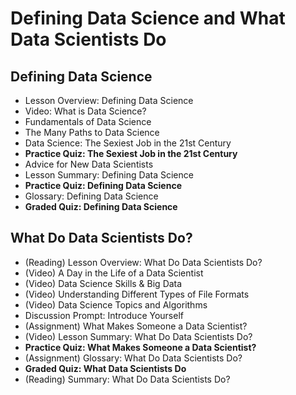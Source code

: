# Defining Data Science and What Data Scientists Do

## Defining Data Science
- Lesson Overview: Defining Data Science
- Video: What is Data Science?
- Fundamentals of Data Science
- The Many Paths to Data Science
- Data Science: The Sexiest Job in the 21st Century
- **Practice Quiz: The Sexiest Job in the 21st Century**
- Advice for New Data Scientists
- Lesson Summary: Defining Data Science
- **Practice Quiz: Defining Data Science**
- Glossary: Defining Data Science
- **Graded Quiz: Defining Data Science**

## What Do Data Scientists Do?
- (Reading) Lesson Overview: What Do Data Scientists Do?
- (Video) A Day in the Life of a Data Scientist
- (Video) Data Science Skills & Big Data
- (Video) Understanding Different Types of File Formats
- (Video) Data Science Topics and Algorithms
- Discussion Prompt: Introduce Yourself
- (Assignment) What Makes Someone a Data Scientist?
- (Video) Lesson Summary: What Do Data Scientists Do?
- **Practice Quiz: What Makes Someone a Data Scientist?**
- (Assignment) Glossary: What Do Data Scientists Do?
- **Graded Quiz: What Data Scientists Do**
- (Reading) Summary: What Do Data Scientists Do?